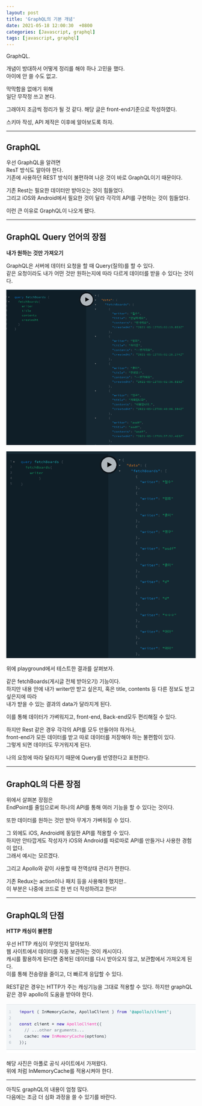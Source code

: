 ```yaml
---
layout: post
title: 'GraphQL의 기본 개념'
date: 2021-05-18 12:00:30  +0800
categories: [Javascript, graphql]
tags: [javascript, graphql]
---
```


GraphQL.

개념이 방대하서 어떻게 정리를 해야 하나 고민을 했다.  
아이에 안 쓸 수도 없고.

막막함을 없애기 위해  
일단 무작정 쓰고 본다.

그래야지 조금씩 정리가 될 것 같다.
해당 글은 front-end기준으로 작성하였다.

스키마 작성, API 제작은 이후에 알아보도록 하자.

---

## **GraphQL**

우선 GraphQL을 알려면  
ResT 방식도 알아야 한다.  
기존에 사용하던 REST 방식이 불편하여 나온 것이 바로 GraphQL이기 때문이다.

기존 Rest는 필요한 데이터만 받아오는 것이 힘들었다.  
그리고 iOS와 Android에서 필요한 것이 달라 각각의 API를 구현하는 것이 힘들었다.

이런 큰 이유로 GraphQL이 나오게 됐다.

---

## **GraphQL Query 언어의 장점**

**내가 원하는 것만 가져오기**

GraphQL은 서버에 데이터 요청을 할 때 Query(질의)를 할 수 있다.  
같은 요청이라도 내가 어떤 것만 원하는지에 따라 다르게 데이터를 받을 수 있다는 것이다.

![image](/assets/img/sample/graphql2-1.png)

![image](/assets/img/sample/graphql2-2.png)

위에 playground에서 테스트한 결과를 살펴보자.

같은 fetchBoards(게시글 전체 받아오기) 기능이다.  
하지만 내용 안에 내가 writer만 받고 싶은지, 혹은 title, contents 등 다른 정보도 받고 싶은지에 따라  
내가 받을 수 있는 결과의 data가 달라지게 된다.

이를 통해 데이터가 가벼워지고, front-end, Back-end모두 편리해질 수 있다.

하지만 Rest 같은 경우 각각의 API를 모두 만들어야 하거나,  
front-end가 모든 데이터를 받고 따로 데이터를 저장해야 하는 불편함이 있다.  
그렇게 되면 데이터도 무거워지게 된다.

나의 요청에 따라 달라지기 때문에 Query를 반영한다고 표현한다.

---

## **GraphQL의 다른 장점**

위에서 살펴본 장점은  
EndPoint를 줄임으로써 하나의 API를 통해 여러 기능을 할 수 있다는 것이다.

또한 데이터를 원하는 것만 받아 무게가 가벼워질 수 있다.

그 외에도 iOS, Android에 동일한 API를 적용할 수 있다.  
하지만 안타깝게도 작성자가 iOS와 Android를 따로따로 API를 만들거나 사용한 경험이 없다.  
그래서 예시는 모르겠다.

그리고 Apollo와 같이 사용할 때 전역상태 관리가 편한다.

기존 Redux는 action이나 패치 등을 사용해야 했지만..  
이 부분은 나중에 코드로 한 번 더 작성하려고 한다!

---

## **GraphQL의 단점**

**HTTP 캐싱이 불편함**

우선 HTTP 캐싱이 무엇인지 알아보자.  
웹 사이트에서 데이터를 자동 보관하는 것이 캐시이다.  
캐시를 활용하게 된다면 중복된 데이터를 다시 받아오지 않고, 보관함에서 가져오게 된다.  
이를 통해 전송량을 줄이고, 더 빠르게 응답할 수 있다.

REST같은 경우는 HTTP가 주는 캐싱기능을 그대로 적용할 수 있다.
하지만 graphQL 같은 경우 apollo의 도움을 받아야 한다.

![image](/assets/img/sample/graphql2-3.png)

해당 사진은 아폴로 공식 사이트에서 가져왔다.  
위에 처럼 InMemoryCache를 적용시켜야 한다.

---

아직도 graphQL의 내용이 엄청 많다.  
다음에는 조금 더 심화 과정을 쓸 수 있기를 바란다.
